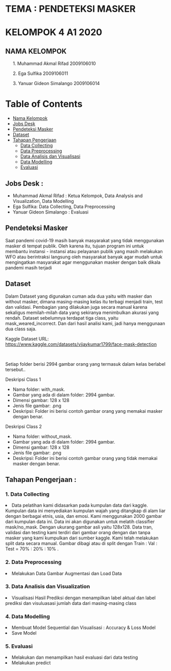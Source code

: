 # TEMA : PENDETEKSI MASKER
# KELOMPOK 4 A1 2020
<h2>NAMA KELOMPOK</h2>
<ol> 1. Muhammad Akmal Rifad 2009106010</ol>
<ol> 2. Ega Sulfika 2009106011</ol>
<ol> 3. Yanuar Gideon Simalango 2009106014</ol>


# Table of Contents
- [Nama Kelompok](#nama-kelompok)
- [Jobs Desk](#jobs-desk--)
- [Pendeteksi Masker](#pendeteksi-masker)
- [Dataset](#dataset)
- [Tahapan Pengerjaan](#tahapan-pengerjaan-)
  - [Data Collecting](#1-data-collecting)
  - [Data Preprocessing](#2-data-preprocessing)
  - [Data Analisis dan Visualisasi](#3-data-analisis-dan-visualisasi-)
  - [Data Modelling](#4-data-modelling)
  - [Evaluasi](#5-evaluasi-)

<h2>Jobs Desk : </h2>
<ul>
  <li>Muhammad Akmal Rifad : Ketua Kelompok, Data Analysis and Visualization, Data Modelling</li>
  <li>Ega Sulfika: Data Collecting, Data Preprocessing</li>
	<li>Yanuar Gideon Simalango : Evaluasi</li>
</ul>

<h2>Pendeteksi Masker</h2>
<p>Saat pandemi covid-19 masih banyak masyarakat yang tidak menggunakan masker di tempat publik. Oleh karena itu, tujuan program ini untuk membantu instansi - instansi atau pelayanan publik yang masih melakukan WFO atau berintraksi langsung oleh masyarakat banyak agar mudah untuk mengingatkan masyarakat agar menggunakan masker dengan baik dikala pandemi masih terjadi </p>


<h2>Dataset</h2>
<p>Dalam Dataset yang digunakan cuman ada dua yaitu with masker dan without masker, dimana masing-masing kelas itu terbagi menjadi train, test dan validasi. Pembagian yang dilakukan juga secara manual karena sekaligus memilah-milah data yang sekiranya menimbulkan akurasi yang rendah. Dataset sebelumnya terdapat tiga class, yaitu mask_weared_incorrect. Dan dari hasil analisi kami, jadi hanya menggunaan dua class saja.

Kaggle Dataset URL: https://www.kaggle.com/datasets/vijaykumar1799/face-mask-detection</p>

<br>
	<p>Setiap folder berisi 2994 gambar orang yang termasuk dalam kelas berlabel tersebut..</p>
  <p> Deskripsi Class 1
	<ul>
		<li>Nama folder: with_mask.</li>
		<li>Gambar yang ada di dalam folder: 2994 gambar.</li>
		<li>Dimensi gambar: 128 x 128</li>
    <li>Jenis file gambar: .png</li>
    <li>Deskripsi: Folder ini berisi contoh gambar orang yang memakai masker dengan benar.</li>
	</ul>
  </p>
  
  <p> Deskripsi Class 2
	<ul>
		<li>Nama folder: without_mask.</li>
		<li>Gambar yang ada di dalam folder: 2994 gambar.</li>
		<li>Dimensi gambar: 128 x 128</li>
    <li>Jenis file gambar: .png</li>
    <li>Deskripsi: Folder ini berisi contoh gambar orang yang tidak memakai masker dengan benar.</li>
	</ul>
  </p>

<h2>Tahapan Pengerjaan :</h2>

### 1. Data Collecting
<li>Data pelatihan kami didasarkan pada kumpulan data dari kaggle. Kumpulan data ini menyediakan kumpulan wajah yang ditangkap di alam liar dengan berbagai etnis, usia, dan emosi. Kami menggunakan 2000 gambar dari kumpulan data ini. Data ini akan digunakan untuk melatih classifier mask/no_mask. Dengan ukurang gambar asli yaitu 128x128. Data tran, validasi dan testing kami terdiri dari gambar orang dengan dan tanpa masker yang kami kumpulkan dari sumber kaggle. Kami telah melakukan split data secara manual. Gambar dibagi atau di split dengan Train : Val : Test = 70% : 20% : 10% .</li>

### 2. Data Preprocessing
<li>Melakukan Data Gambar Augmentasi dan Load Data</li>

### 3. Data Analisis dan Visualization 
<li>Visualisasi Hasil Prediksi dengan menampilkan label aktual dan label prediksi dan visuluasasi jumlah data dari masing-masing class</li>

### 4. Data Modelling
<li>Membuat Model Sequential dan Visualisasi : Accuracy & Loss Model</li>
<li>Save Model</li>

### 5. Evaluasi 
<li>Melakukan dan menampilkan hasil evaluasi dari data testing</li>
<li>Melakukan predict</li>
<br>
